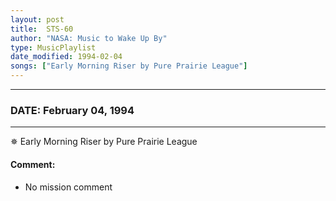 ```yaml
---
layout: post
title:  STS-60
author: "NASA: Music to Wake Up By"
type: MusicPlaylist
date_modified: 1994-02-04
songs: ["Early Morning Riser by Pure Prairie League"]
---
```


----
### DATE: February 04, 1994
----
✵ Early Morning Riser by Pure Prairie League

#### Comment:
* No mission comment



<br/>
<center>
	<a target="_blank"
	   href="https://twitter.com/intent/tweet?hashtags=Space,NASA,Playlist,NASAWakeupCalls,SpaceProgram&text={{ page.author}}, '{{ page.songs.first }}' {{ page.title }}, {{ page.date | date: '%B %d, %Y' }}. {{ site.url }}{{ page.url }}&via=nasawakeupcalls"><i class="fab fa-twitter" alt="Tweet this page" style="font-size: 1.3em;"></i></a>
	&nbsp; 	<i class="fas fa-user-astronaut" style="font-size: 1.5em;"></i> &nbsp;
    <a type="amzn" search="'Early Morning Riser by Pure Prairie League'" category="popular music">
    <i class="fab fa-amazon" style="font-size: 1.3em;"></i></a>
</center>
